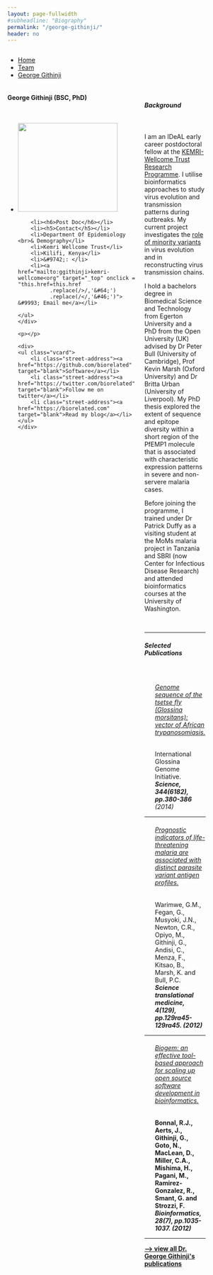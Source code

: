 ```yaml
---
layout: page-fullwidth
#subheadline: "Biography"
permalink: "/george-githinji/"
header: no
---
```


<div class="row fullWidth">
<div class="large-12 columns">
<ul class="breadcrumbs">
  <li><a href="{{ site.url }}/">Home</a></li>
  <li><a href="{{ site.url }}/team">Team</a></li>
  <li class="unavailable"><a href="#">George Githinji</a></li>
</ul>
</div>
</div>



<div class = "row">
<!-- contact block -->
<div class = "large-12 columns">

<div class = "large-3 columns">
	<div class="sidebar text-center">
  		<h4>George Githinji (BSC, PhD)</h4>
	<br>
	<ul class="nobull">
		<li><img src="{{ site.url }}/images/George-Githinji.jpg" alt="" height="200" width="225"> </li>

		<li><h6>Post Doc</h6></li>
		<li><h5>Contact</h5></li>
		<li>Department Of Epidemiology <br>& Demography</li>
		<li>Kemri Wellcome Trust</li>
		<li>Kilifi, Kenya</li>
		<li>&#9742;: </li>
		<li><a href="mailto:ggithinji>kemri-wellcome<org" target="_top" onclick = "this.href=this.href
              .replace(/>/,'&#64;')
              .replace(/</,'&#46;')"> &#9993; Email me</a></li>
	
	</ul>
	</div>
	
	<p></p>

	<div>
	<ul class="vcard">
 		<li class="street-address"><a href="https://github.com/biorelated" target="blank">Software</a></li>
  		<li class="street-address"><a href="https://twitter.com/biorelated" target="blank">Follow me on twitter</a></li>
  		<li class="street-address"><a href="https://biorelated.com" target="blank">Read my blog</a></li>
	</ul>
	</div>
</div>


<!-- Content -->
<div class = "large-9 columns">

<div class="row">
<br>
<h5>Background</h5>
<br>
<p class="text-justify">
I am an IDeAL early career postdoctoral fellow at the <a href="http://www.kemri-wellcome.org/" target="blank">KEMRI-Wellcome Trust Research Programme</a>.
I utilise bioinformatics approaches to study virus evolution and transmission patterns during outbreaks.
My current project investigates the <a href="{{ site.url }}/minority-variants-study" target="blank">role of minority variants</a> in virus evolution and in reconstructing virus transmission chains.
</p>

<p class="text-justify">
I hold a bachelors degree in Biomedical Science and Technology from Egerton University and a PhD from the Open University (UK)
advised by Dr Peter Bull (University of Cambridge), Prof Kevin Marsh (Oxford University) and
Dr Britta Urban (University of Liverpool). My PhD thesis explored the extent of sequence and epitope diversity within a short region
of the PfEMP1 molecule that is associated with characteristic expression patterns in severe and non-servere malaria cases.
</p>

<p class="text-justify">
Before joining the programme, I trained under Dr Patrick Duffy as a visiting student at the MoMs malaria project
in Tanzania and SBRI (now Center for Infectious Disease Research) and attended bioinformatics courses at the University of Washington.
</p>


<!-- Affiliation
<p><h5>Affiliation</h5></p>
<ul>
<li><a href="https://www2.warwick.ac.uk/fac/sci/lifesci/people/djnokes/">School of Life Sciences and WIDER, University of Warwick</a></li>
</ul>
</div>  -->


<!-- Current Projects
<div class="row">
<p><h5>Current Projects </h5></p>
<ul>
<li><strong>Defining pathways of respiratory virus transmission leading to improved intervention strategies (Investigator Award in Biomedical Science)</strong> 
<br> Funded by: Wellcome Trust, Project Start Date 01-07-2014 - Project End Date 30-06-2019 </li>
</ul>
</div>  -->


<!-- publications -->

<br>

<hr>
<div class="row">
<h5>Selected Publications </h5>
</div>
<br>

<div class="row">
<ul class="nobull">
	<h6><a href="">Genome sequence of the tsetse fly (Glossina morsitans): vector of African trypanosomiasis.</a></h6>
	<p>International Glossina Genome Initiative.
	<br><em><strong>Science, 344(6182), pp.380-386</strong> (2014)</em> </p>
</ul>
</div>
<hr>

<div class="row">
<ul class="nobull">
	<h6><a href="">Prognostic indicators of life-threatening malaria are associated with distinct parasite variant antigen profiles.</a></h6>
	<p>Warimwe, G.M., Fegan, G., Musyoki, J.N., Newton, C.R., Opiyo, M., Githinji, G., Andisi, C., Menza, F., Kitsao, B., Marsh, K. and Bull, P.C.
	<br><em><strong>Science translational medicine, 4(129), pp.129ra45-129ra45. (2012)</em> </p>
</ul>
</div>
<hr>


<div class="row">
<ul class="nobull">
	<h6><a href="">Biogem: an effective tool-based approach for scaling up open source software development in bioinformatics.</a></h6>
	<p>Bonnal, R.J., Aerts, J., Githinji, G., Goto, N., MacLean, D., Miller, C.A., Mishima, H., Pagani, M., Ramirez-Gonzalez, R., Smant, G. and Strozzi, F. 
	<br><em><strong>Bioinformatics, 28(7), pp.1035-1037. (2012)</strong></em> </p>
</ul>
</div>
<hr>

<a href="https://www.ncbi.nlm.nih.gov/pubmed/?term=george+githinji" target="_blank"> --> view all Dr. George Githinji's publications</a>

</div>
</div>
</div>
